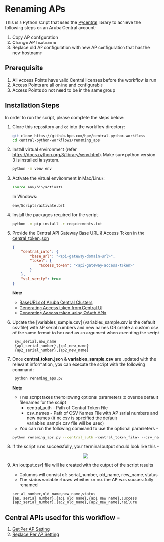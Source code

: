 # Renaming APs
This is a Python script that uses the [Pycentral](https://pypi.org/project/pycentral/) library to achieve the following steps on an Aruba Central account- 
1. Copy AP configuration
2. Change AP hostname
3. Replace old AP configuration with new AP configuration that has the new hostname

## Prerequisite
1. All Access Points have valid Central licenses before the workflow is run
2. Access Points are all online and configurable
3. Access Points do not need to be in the same group

## Installation Steps
In order to run the script, please complete the steps below:
1. Clone this repository and `cd` into the workflow directory:
    ```bash
    git clone https://github.hpe.com/hpe/central-python-workflows
    cd central-python-workflows/renaming_aps
    ```
   
2. Install virtual environment (refer https://docs.python.org/3/library/venv.html). Make sure python version 3 is installed in system.
    ```bash
    python -m venv env
    ```

3. Activate the virtual environment
    In Mac/Linux:
    ```bash
    source env/bin/activate
    ```
    In Windows:
    ```bash
    env/Scripts/activate.bat
    ```

4. Install the packages required for the script
    ```bash
    python -m pip install -r requirements.txt
    ```

5. Provide the Central API Gateway Base URL & Access Token in the [central_token.json](central_token.json)
    ```json
    {
        "central_info": {
            "base_url": "<api-gateway-domain-url>",
            "token": {
                "access_token": "<api-gateway-access-token>"
            }
        },
        "ssl_verify": true
    }
    ```
    **Note**
   - [BaseURLs of Aruba Central Clusters](https://developer.arubanetworks.com/aruba-central/docs/api-oauth-access-token#table-domain-urls-for-api-gateway-access)
   - [Generating Access token from Central UI](https://developer.arubanetworks.com/aruba-central/docs/api-gateway-creating-application-token)
   - [Generating Access token using OAuth APIs](https://developer.arubanetworks.com/aruba-central/docs/api-oauth-access-token)

6. Update the [variables_sample.csv] (variables_sample.csv is the default csv file) with AP serial numbers and new names OR create a custom csv of the same format to be used as an argument when executing the script
   ```csv
    sys_serial,new_name
    {ap1_serial_number},{ap1_new_name}
    {ap2_serial_number},{ap2_new_name}
   ```
  
7. Once **central_token.json** & **variables_sample.csv** are updated with the relevant information, you can execute the script with the following command:
   ```bash
    python renaming_aps.py
    ```
    **Note**  
    - This script takes the following optional parameters to overide default filenames for the script
      - central_auth - Path of Central Token File
      - csv_names - Path of CSV Names File with AP serial numbers and new names (if no csv is specified the default variables_sample.csv file will be used)
    - You can run the following command to use the optional parameters -
     ```bash
    python renaming_aps.py --central_auth <central_token_file> --csv_names <csv_names_file>
    ```

8. If the script runs successfully, your terminal output should look like this -
    <p align="center">
        <img src="media/script_terminal_output.gif"/>
    </p>

9. An [output.csv] file will be created with the output of the script results
   - Columns will consist of: serial_number, old_name, new_name, status
   - The status variable shows whether or not the AP was successfully renamed
   ```csv
   serial_number,old_name,new_name,status
   {ap1_serial_number},{ap1_old_name},{ap1_new_name},success
   {ap2_serial_number},{ap2_old_name},{ap2_new_name},failure
   ```

## Central APIs used for this workflow - 
1. [Get Per AP Setting](https://developer.arubanetworks.com/aruba-central/reference/apiap_clisget_ap_settings_clis)
2. [Replace Per AP Setting](https://developer.arubanetworks.com/aruba-central/reference/apiap_clisupdate_ap_settings_clis)